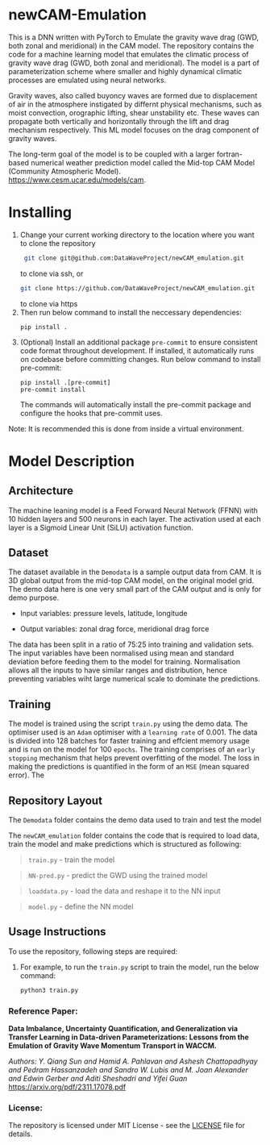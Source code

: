 # newCAM-Emulation

This is a DNN written with PyTorch to Emulate the gravity wave drag (GWD, both zonal and meridional) in the CAM model.
The repository contains the code for a machine learning model that emulates the climatic process of gravity wave drag (GWD, both zonal and meridional).
The model is a part of parameterization scheme where smaller and highly dynamical climatic processes are emulated using neural networks. 

Gravity waves, also called buyoncy waves are formed due to displacement of air in the atmosphere instigated by differnt physical mechanisms, such as moist convection, orographic lifting, shear unstability etc. These waves can propagate both vertically and horizontally through the lift and drag mechanism respectively. This ML model focuses on the drag component of gravity waves.

The long-term goal of the model is to be coupled with a larger fortran-based numerical weather prediction model called the Mid-top CAM Model (Community Atmospheric Model).  
https://www.cesm.ucar.edu/models/cam.

# Installing
1. Change your current working directory to the location where you want to clone the repository
   ```bash
    git clone git@github.com:DataWaveProject/newCAM_emulation.git
    ```
    to clone via ssh, or  
    ```bash
    git clone https://github.com/DataWaveProject/newCAM_emulation.git
    ```
    to clone via https
2. Then run below command to install the neccessary dependencies:
    ```
    pip install .
    ```
3. (Optional) Install an additional package `pre-commit` to ensure consistent code format throughout development. If installed, it automatically runs on codebase before committing changes. Run below command to install pre-commit:
    ```
    pip install .[pre-commit]
    pre-commit install
    ```
    The commands will automatically install the pre-commit package and configure the hooks that pre-commit uses.
    
Note: It is recommended this is done from inside a virtual environment.




# Model Description

## Architecture
The machine leaning model is a Feed Forward Neural Network (FFNN) with 10 hidden layers and 500 neurons in 
each layer. The activation used at each layer is a Sigmoid Linear Unit (SiLU) activation function.

## Dataset
The dataset available in the `Demodata` is a sample output data from CAM. It is 3D global output from the mid-top CAM model, on the original model grid. The demo data here is one very small part of the CAM output and is only for demo purpose.

- Input variables: pressure levels, latitude, longitude

- Output variables: zonal drag force, meridional drag force

The data has been split in a ratio of 75:25 into training and validation sets. The input variables have been normalised using mean and standard deviation before feeding them to the model for training. Normalisation allows all the inputs to have similar ranges and distribution, hence preventing variables wiht large numerical scale to dominate the predictions.

## Training
The model is trained using the script `train.py` using the demo data. The optimiser used is an `Adam` optimiser with a `learning rate` of 0.001. The data is divided into 128 batches for faster training and effcient memory usage and is run on the model for 100 `epochs`. The training comprises of an `early stopping` mechanism that helps prevent overfitting of the model. The loss in making the predictions is quantified in the form of an `MSE` (mean squared error). The  

## Repository Layout
The `Demodata` folder contains the demo data used to train and test the model

The `newCAM_emulation` folder contains the code that is required to load data, train the model and make predictions which is structured as following:
> `train.py` - train the model

> `NN-pred.py` - predict the GWD using the trained model
    
> `loaddata.py` - load the data and reshape it to the NN input

> `model.py` - define the NN model

## Usage Instructions
To use the repository, following steps are required:
1. For example, to run the `train.py` script to train the model, run the below command: 
    ```bash
    python3 train.py
    ```

### Reference Paper:

**Data Imbalance, Uncertainty Quantification, and Generalization via Transfer Learning in Data-driven Parameterizations: Lessons from the Emulation of Gravity Wave Momentum Transport in WACCM.** 

 *Authors: Y. Qiang Sun and Hamid A. Pahlavan and Ashesh Chattopadhyay and Pedram Hassanzadeh and Sandro W. Lubis and M. Joan Alexander and Edwin Gerber and Aditi Sheshadri and Yifei Guan*
https://arxiv.org/pdf/2311.17078.pdf

### License:
The repository is licensed under MIT License - see the [LICENSE](LICENSE) file for details.